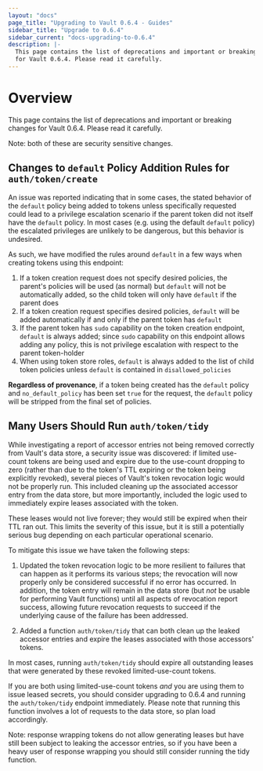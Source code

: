 ```yaml
---
layout: "docs"
page_title: "Upgrading to Vault 0.6.4 - Guides"
sidebar_title: "Upgrade to 0.6.4"
sidebar_current: "docs-upgrading-to-0.6.4"
description: |-
  This page contains the list of deprecations and important or breaking changes
  for Vault 0.6.4. Please read it carefully.
---
```


# Overview

This page contains the list of deprecations and important or breaking changes
for Vault 0.6.4. Please read it carefully.

Note: both of these are security sensitive changes.

## Changes to `default` Policy Addition Rules for `auth/token/create`

An issue was reported indicating that in some cases, the stated behavior of the
`default` policy being added to tokens unless specifically requested could lead
to a privilege escalation scenario if the parent token did not itself have the
`default` policy. In most cases (e.g. using the default `default` policy) the
escalated privileges are unlikely to be dangerous, but this behavior is
undesired.

As such, we have modified the rules around `default` in a few ways when
creating tokens using this endpoint:

1. If a token creation request does not specify desired policies, the parent's
   policies will be used (as normal) but `default` will not be automatically
   added, so the child token will only have `default` if the parent does
2. If a token creation request specifies desired policies, `default` will be
   added automatically if and only if the parent token has `default`
3. If the parent token has `sudo` capability on the token creation endpoint,
   `default` is always added; since `sudo` capability on this endpoint allows
   adding any policy, this is not privilege escalation with respect to the
   parent token-holder
4. When using token store roles, `default` is always added to the list of child
   token policies unless `default` is contained in `disallowed_policies`

**Regardless of provenance**, if a token being created has the `default` policy
and `no_default_policy` has been set `true` for the request, the `default`
policy will be stripped from the final set of policies.

## Many Users Should Run `auth/token/tidy`

While investigating a report of accessor entries not being removed correctly
from Vault's data store, a security issue was discovered: if limited use-count
tokens are being used and expire due to the use-count dropping to zero (rather
than due to the token's TTL expiring or the token being explicitly revoked),
several pieces of Vault's token revocation logic would not be properly run.
This included cleaning up the associated accessor entry from the data store,
but more importantly, included the logic used to immediately expire leases
associated with the token.

These leases would not live forever; they would still be expired when their TTL
ran out. This limits the severity of this issue, but it is still a potentially
serious bug depending on each particular operational scenario.

To mitigate this issue we have taken the following steps:

1. Updated the token revocation logic to be more resilient to failures that can
  happen as it performs its various steps; the revocation will now properly
  only be considered successful if no error has occurred. In addition, the
  token entry will remain in the data store (but _not_ be usable for
  performing Vault functions) until all aspects of revocation report success,
  allowing future revocation requests to succeed if the underlying cause of the
  failure has been addressed.

2. Added a function `auth/token/tidy` that can both clean up the leaked
  accessor entries and expire the leases associated with those accessors'
  tokens.

In most cases, running `auth/token/tidy` should expire all outstanding
leases that were generated by these revoked limited-use-count tokens.

If you are both using limited-use-count tokens *and* you are using them to
issue leased secrets, you should consider upgrading to 0.6.4 and running the
`auth/token/tidy` endpoint immediately. Please note that running this function
involves a lot of requests to the data store, so plan load accordingly.

Note: response wrapping tokens do not allow generating leases but have still
been subject to leaking the accessor entries, so if you have been a heavy user
of response wrapping you should still consider running the tidy function.
